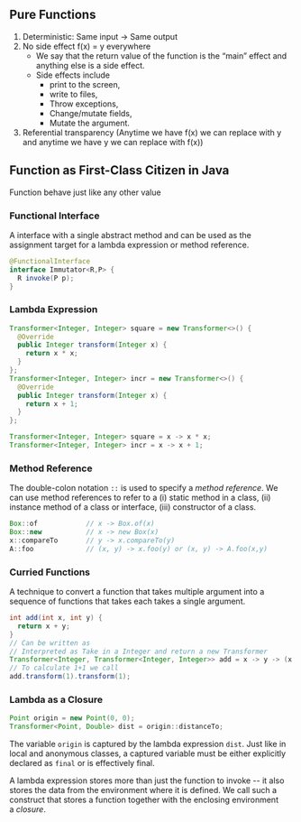 ## Pure Functions

1. Deterministic: Same input -> Same output
2.  No side effect f(x) = y everywhere
    -   We say that the return value of the function is the “main” effect and anything else is a side effect.
    -   Side effects include
        -   print to the screen,
        -   write to files,
        -   Throw exceptions,
        -   Change/mutate fields,
        -   Mutate the argument.
3.  Referential transparency (Anytime we have f(x) we can replace with y and anytime we have y we can replace with f(x))

## Function as First-Class Citizen in Java

Function behave just like any other value

###  Functional Interface

A interface with a single abstract method and can be used as the assignment target for a lambda expression or method reference.

```java 
@FunctionalInterface
interface Immutator<R,P> {
  R invoke(P p);
}
```

### Lambda Expression
```java
Transformer<Integer, Integer> square = new Transformer<>() {
  @Override
  public Integer transform(Integer x) {
    return x * x;
  }
};
Transformer<Integer, Integer> incr = new Transformer<>() {
  @Override
  public Integer transform(Integer x) {
    return x + 1;
  }
};
```

```java
Transformer<Integer, Integer> square = x -> x * x;
Transformer<Integer, Integer> incr = x -> x + 1;
```

### Method Reference

The double-colon notation `::` is used to specify a _method reference_. We can use method references to refer to a (i) static method in a class, (ii) instance method of a class or interface, (iii) constructor of a class.

```java
Box::of            // x -> Box.of(x)
Box::new           // x -> new Box(x)
x::compareTo       // y -> x.compareTo(y)
A::foo             // (x, y) -> x.foo(y) or (x, y) -> A.foo(x,y)
```

### Curried Functions

A technique to convert a function that takes multiple argument into a sequence of functions that takes each takes a single argument.

```java
int add(int x, int y) {
  return x + y;
}
// Can be written as
// Interpreted as Take in a Integer and return a new Transformer
Transformer<Integer, Transformer<Integer, Integer>> add = x -> y -> (x + y);
// To calculate 1+1 we call
add.transform(1).transform(1);
```

### Lambda as a Closure

```java
Point origin = new Point(0, 0);
Transformer<Point, Double> dist = origin::distanceTo;
```

The variable `origin` is captured by the lambda expression `dist`. Just like in local and anonymous classes, a captured variable must be either explicitly declared as `final` or is effectively final.

A lambda expression stores more than just the function to invoke -- it also stores the data from the environment where it is defined. We call such a construct that stores a function together with the enclosing environment a _closure_.